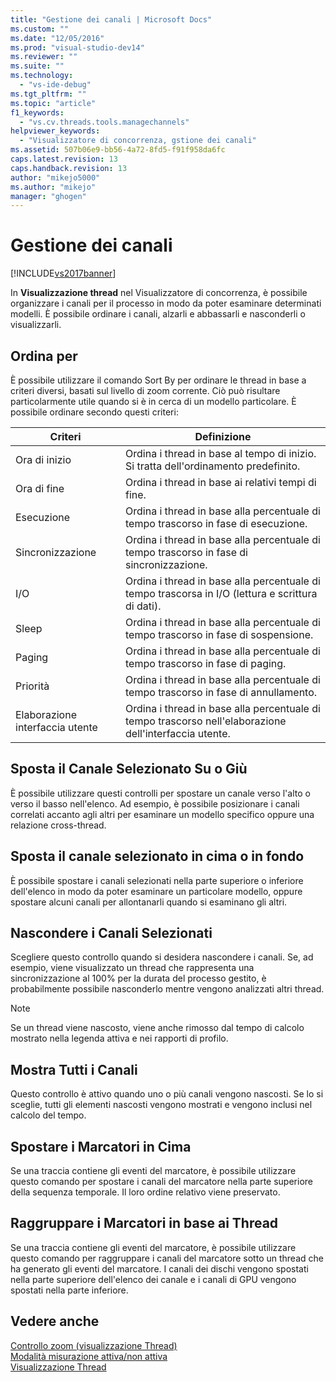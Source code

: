 ```yaml
---
title: "Gestione dei canali | Microsoft Docs"
ms.custom: ""
ms.date: "12/05/2016"
ms.prod: "visual-studio-dev14"
ms.reviewer: ""
ms.suite: ""
ms.technology: 
  - "vs-ide-debug"
ms.tgt_pltfrm: ""
ms.topic: "article"
f1_keywords: 
  - "vs.cv.threads.tools.managechannels"
helpviewer_keywords: 
  - "Visualizzatore di concorrenza, gstione dei canali"
ms.assetid: 507b06e9-bb56-4a72-8fd5-f91f958da6fc
caps.latest.revision: 13
caps.handback.revision: 13
author: "mikejo5000"
ms.author: "mikejo"
manager: "ghogen"
---
```

# Gestione dei canali
[!INCLUDE[vs2017banner](../code-quality/includes/vs2017banner.md)]

In **Visualizzazione thread** nel Visualizzatore di concorrenza, è possibile organizzare i canali per il processo in modo da poter esaminare determinati modelli.  È possibile ordinare i canali, alzarli e abbassarli e nasconderli o visualizzarli.  
  
## Ordina per  
 È possibile utilizzare il comando Sort By per ordinare le thread in base a criteri diversi, basati sul livello di zoom corrente.  Ciò può risultare particolarmente utile quando si è in cerca di un modello particolare.  È possibile ordinare secondo questi criteri:  
  
|Criteri|Definizione|  
|-------------|-----------------|  
|Ora di inizio|Ordina i thread in base al tempo di inizio.  Si tratta dell'ordinamento predefinito.|  
|Ora di fine|Ordina i thread in base ai relativi tempi di fine.|  
|Esecuzione|Ordina i thread in base alla percentuale di tempo trascorso in fase di esecuzione.|  
|Sincronizzazione|Ordina i thread in base alla percentuale di tempo trascorso in fase di sincronizzazione.|  
|I\/O|Ordina i thread in base alla percentuale di tempo trascorsa in I\/O \(lettura e scrittura di dati\).|  
|Sleep|Ordina i thread in base alla percentuale di tempo trascorso in fase di sospensione.|  
|Paging|Ordina i thread in base alla percentuale di tempo trascorso in fase di paging.|  
|Priorità|Ordina i thread in base alla percentuale di tempo trascorso in fase di annullamento.|  
|Elaborazione interfaccia utente|Ordina i thread in base alla percentuale di tempo trascorso nell'elaborazione dell'interfaccia utente.|  
  
## Sposta il Canale Selezionato Su o Giù  
 È possibile utilizzare questi controlli per spostare un canale verso l'alto o verso il basso nell'elenco.  Ad esempio, è possibile posizionare i canali correlati accanto agli altri per esaminare un modello specifico oppure una relazione cross\-thread.  
  
## Sposta il canale selezionato in cima o in fondo  
 È possibile spostare i canali selezionati nella parte superiore o inferiore dell'elenco in modo da poter esaminare un particolare modello, oppure spostare alcuni canali per allontanarli quando si esaminano gli altri.  
  
## Nascondere i Canali Selezionati  
 Scegliere questo controllo quando si desidera nascondere i canali.  Se, ad esempio, viene visualizzato un thread che rappresenta una sincronizzazione al 100% per la durata del processo gestito, è probabilmente possibile nasconderlo mentre vengono analizzati altri thread.  
  
> [!NOTE]
>  Se un thread viene nascosto, viene anche rimosso dal tempo di calcolo mostrato nella legenda attiva e nei rapporti di profilo.  
  
## Mostra Tutti i Canali  
 Questo controllo è attivo quando uno o più canali vengono nascosti.  Se lo si sceglie, tutti gli elementi nascosti vengono mostrati e vengono inclusi nel calcolo del tempo.  
  
## Spostare i Marcatori in Cima  
 Se una traccia contiene gli eventi del marcatore, è possibile utilizzare questo comando per spostare i canali del marcatore nella parte superiore della sequenza temporale.  Il loro ordine relativo viene preservato.  
  
## Raggruppare i Marcatori in base ai Thread  
 Se una traccia contiene gli eventi del marcatore, è possibile utilizzare questo comando per raggruppare i canali del marcatore sotto un thread che ha generato gli eventi del marcatore.  I canali dei dischi vengono spostati nella parte superiore dell'elenco dei canale e i canali di GPU vengono spostati nella parte inferiore.  
  
## Vedere anche  
 [Controllo zoom \(visualizzazione Thread\)](../profiling/zoom-control-threads-view.md)   
 [Modalità misurazione attiva\/non attiva](../profiling/measure-mode-on-off.md)   
 [Visualizzazione Thread](../profiling/threads-view-parallel-performance.md)